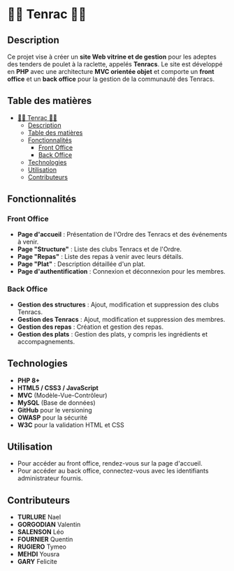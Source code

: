 # 🧀🍗 Tenrac 🧀🍗

## Description

Ce projet vise à créer un **site Web vitrine et de gestion** pour les adeptes des tenders de poulet à la raclette, appelés **Tenracs**. Le site est développé en **PHP** avec une architecture **MVC orientée objet** et comporte un **front office** et un **back office** pour la gestion de la communauté des Tenracs.

## Table des matières

- [🧀🍗 Tenrac 🧀🍗](#-tenrac-)
  - [Description](#description)
  - [Table des matières](#table-des-matières)
  - [Fonctionnalités](#fonctionnalités)
    - [Front Office](#front-office)
    - [Back Office](#back-office)
  - [Technologies](#technologies)
  - [Utilisation](#utilisation)
  - [Contributeurs](#contributeurs)

## Fonctionnalités

### Front Office
- **Page d'accueil** : Présentation de l'Ordre des Tenracs et des événements à venir.
- **Page "Structure"** : Liste des clubs Tenracs et de l'Ordre.
- **Page "Repas"** : Liste des repas à venir avec leurs détails.
- **Page "Plat"** : Description détaillée d'un plat.
- **Page d'authentification** : Connexion et déconnexion pour les membres.

### Back Office
- **Gestion des structures** : Ajout, modification et suppression des clubs Tenracs.
- **Gestion des Tenracs** : Ajout, modification et suppression des membres.
- **Gestion des repas** : Création et gestion des repas.
- **Gestion des plats** : Gestion des plats, y compris les ingrédients et accompagnements.

## Technologies

- **PHP 8+**
- **HTML5 / CSS3 / JavaScript**
- **MVC** (Modèle-Vue-Contrôleur)
- **MySQL** (Base de données)
- **GitHub** pour le versioning
- **OWASP** pour la sécurité
- **W3C** pour la validation HTML et CSS

## Utilisation

- Pour accéder au front office, rendez-vous sur la page d'accueil.
- Pour accéder au back office, connectez-vous avec les identifiants administrateur fournis.

## Contributeurs

- **TURLURE** Nael
- **GORGODIAN** Valentin
- **SALENSON** Léo
- **FOURNIER** Quentin
- **RUGIERO** Tymeo
- **MEHDI** Yousra
- **GARY** Felicite
